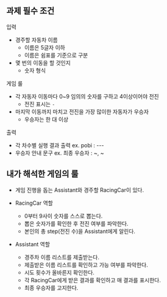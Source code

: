## 과제 필수 조건

입력

- 경주할 자동차 이름
  - 이름은 5글자 이하
  - 이름은 쉼표를 기준으로 구분
- 몇 번의 이동을 할 것인지
  - 숫자 형식

게임 룰

- 각 자동자 이동마다 0~9 임의의 숫자를 구하고 4이상이어야 전진
  - 전진 표시는 `-`
- 마지막 이동까지 마치고 전진을 가장 많이한 자동자가 우승자
  - 우승자는 한 대 이상

출력

- 각 차수별 실행 결과 출력 ex. pobi : ---
- 우승자 안내 문구 ex. 최종 우승자 : ~, ~

## 내가 해석한 게임의 룰

- 게임 진행을 돕는 Assistant와 경주할 RacingCar이 있다.
- RacingCar 역할

  - 0부터 9사이 숫자를 스스로 뽑는다.
  - 뽑은 숫자가를 확인한 후 전진 여부를 파악한다.
  - 본인의 총 step(전진 수)을 Assistant에게 알린다.

- Assistant 역할

  - 경주차 이름 리스트를 제출받는다.
  - 제출받은 이름 리스트를 확인하고 가능 여부를 파악한다.
  - 시도 횟수가 올바른지 확인한다.
  - 각 RacingCar에게 받은 결과를 확인하고 매 결과를 표시한다.
  - 최종 우승자를 고지한다.
